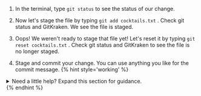 1. In the terminal, type `git status` <i class="fa fa-share fa-rotate-180"></i> to see the status of our change.

1. Now let's stage the file by typing `git add cocktails.txt` <i class="fa fa-share fa-rotate-180"></i>. Check git status and GitKraken. We see the file is staged.

1. Oops! We weren't ready to stage that file yet! Let's reset it by typing `git reset cocktails.txt` <i class="fa fa-share fa-rotate-180"></i>. Check git status and GitKraken to see the file is no longer staged. 

1. Stage and commit your change. You can use anything you like for the commit message.
   {% hint style='working' %}
<details>
<summary>
Need a little help? Expand this section for guidance. 
</summary>
Type <code>git add cocktails.txt</code> <i class="fa fa-share fa-rotate-180"></i> to stage your change.<br/>
Type <code>git commit -m "cocktail complete"</code> <i class="fa fa-share fa-rotate-180"></i> to commit your change.
</details>
   {% endhint %}


